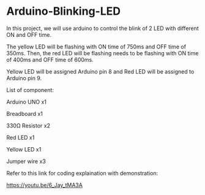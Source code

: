 # Arduino-Blinking-LED
In this project, we will use arduino to control the blink of 2 LED with different ON and OFF time.

The yellow LED will be flashing with ON time of 750ms and OFF time of 350ms. Then, the red LED will be flashing needs to be flashing with ON time of 400ms and OFF time of 600ms.

Yellow LED will be assigned Arduino pin 8 and Red LED will be assigned to Arduino pin 9.



List of component:

Arduino UNO        x1

Breadboard         x1

330Ω Resistor      x2

Red LED            x1

Yellow LED         x1

Jumper wire        x3

Refer to this link for coding explaination with demonstration: 

https://youtu.be/6_Jay_tMA3A
